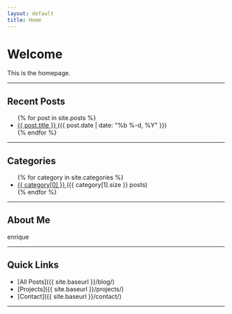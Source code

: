 ```yaml
---
layout: default
title: Home
---
```


# Welcome

This is the homepage. 

---

## Recent Posts

<ul>
  {% for post in site.posts %}
    <li>
      <a href="{{ post.url | relative_url }}">
        {{ post.title }}
      </a>
      <span class="post-date">
        ({{ post.date | date: "%b %-d, %Y" }})
      </span>
    </li>
  {% endfor %}
</ul>


---

## Categories

<ul>
  {% for category in site.categories %}
    <li>
      <a href="{{ site.baseurl }}/categories/{{ category[0] | slugify }}/">
        {{ category[0] }}
      </a>
      ({{ category[1].size }} posts)
    </li>
  {% endfor %}
</ul>


---

## About Me

enrique

---

## Quick Links

- [All Posts]({{ site.baseurl }}/blog/)  
- [Projects]({{ site.baseurl }}/projects/)  
- [Contact]({{ site.baseurl }}/contact/)  


---